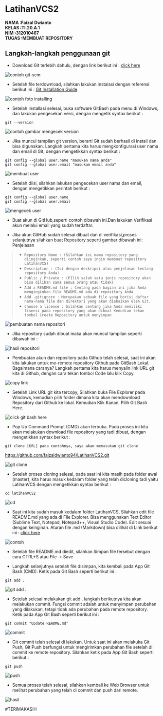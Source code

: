 # LatihanVCS2

**NAMA :Faizal Dwianto** <br>
**KELAS :TI.20.A.1** <br>
**NIM :312010467** <br>
**TUGAS :MEMBUAT REPOSITORY** <br>

## Langkah-langkah penggunaan git

* Download Git terlebih dahulu, dengan link berikut ini : [click here](https://git-scm.com)

![contoh git-scm](ss4/GitScm.png)

* Setelah file terdownload, silahkan lakukan instalasi dengan referensi berikut ini : [Git Installation Guide](https://git-scm.com/book/en/v2/Getting-Started-Installing-Git)

![contoh foto installing](ss4/installing.png)

* Setelah installasi selesai, buka software GitBash pada menu di Windows, dan lakukan pengecekan versi, dengan mengetik syntax berikut : <br>

`git --version`

![contoh gambar mengecek version](ss4/version.png)


* Jika muncul tampilan git version, berarti Git sudah berhasil di install dan bisa digunakan. Langkah pertama kita harus mengkonfigurasi user nama dan email di Git, dengan mengetikkan syntax berikut : <br>

`git config --global user.name "masukan nama anda"` <br>
`git config --global user.email "masukan email anda"` <br>

![membuat user](ss4/user.png)


* Setelah diisi, silahkan lakukan pengecekan user nama dan email, dengan mengetikkan perintah berikut : <br>

`git config --global user.name` <br>
`git config --global user.email` <br>

![mengecek user](ss4/name.png)

* Buat akun di GitHub,seperti contoh dibawah ini.Dan lakukan Verifikasi akun melalui email yang sudah terdaftar.

* Jika akun GitHub sudah selesai dibuat dan di verifikasi,proses selanjutnya silahkan buat Repository seperti gambar dibawah ini: Penjelasan

> * `Repository Name : (Silahkan isi nama repository yang diinginkan, seperti contoh saya ingin membuat repository LatihanVCS)`
> * `Description : (Isi dengan deskripsi atau penjelasan tentang repository Anda)`
> * `Public / Private : (PIlih salah satu jenis repository akan bisa dilihan sama semua orang atau tidak)`
> * `Add a README.md file : Centang pada bagian ini jika Anda menginginkan file README.md ada di repository Anda`
> * `Add .gitignore : Merupakan sebuah file yang berisi daftar nama-nama file dan direktori yang akan diabaikan oleh Git.`
> * `Choose a license : Silahkan centang jika Anda memiliki lisensi pada repository yang akan dibuat Kemudian tekan tombol Create Repository untuk menyimpan`


![pembuatan nama repositori](ss4/buat.png)


* Jika repository sudah dibuat maka akan muncul tampilan seperti dibawah ini :


![hasil repositori](ss4/repositori.png)


* Pembuatan akun dan repository pada Github telah selesai, saat ini akan kita lakukan untuk me-remote repository Github pada GitBash Lokal. Bagaimana caranya? Langkah pertama kita harus menyalin link URL git kita di Github, dengan cara tekan tombol Code lalu klik Copy.


![copy link](ss4/code.png)


* Setelah Link URL git kita tercopy, Silahkan buka File Explorer pada Windows, kemudian pilih folder dimana kita akan mendownload Repository dari Github ke lokal. Kemudian Klik Kanan, Pilih Git Bash Here.


![click git bash here](ss4/GitBash.png)


* Pop Up Command Prompt (CMD) akan terbuka. Pada proses ini kita akan melakukan download file repository yang tadi dibuat, dengan mengetikkan syntax berikut : <br>

`git clone [URL] pada contohnya, saya akan memasukan git clone` <br>

https://github.com/faizaldwianto94/LatihanVCS2.git

![git clone](ss4/clone.png)

* Setelah proses cloning selesai, pada saat ini kita masih pada folder awal (master), kita harus masuk kedalam folder yang telah dicloning tadi yaitu LatihanVCS dengan mengetikkan syntax berikut :


`cd latihanVCS2`

![cd](ss4/cd.png)


* Saat ini kita sudah masuk kedalam folder LatihanVCS, Silahkan edit file README.md yang ada di File Explorer. Bisa menggunakan Text Editor (Sublime Text, Notepad, Notepad++, Visual Studio Code). Edit sesuai dengan keinginan. Aturan file .md (Markdown) bisa dilihat di Link berikut ini : [click here](https://guides.github.com/features/mastering-markdown/)


![contoh](ss4/ss.png)

* Setelah file README.md diedit, silahkan Simpan file tersebut dengan cara CTRL+S atau File -> Save

* Langkah selanjutnya setelah file disimpan, kita kembali pada App Git Bash (CMD). Ketik pada Git Bash seperti berikut ini : <br>


`git add .` <br>


![git add .](ss4/add.png)

* Setelah selesai melakukan git add . langkah berikutnya kita akan melakukan commit. Fungsi commit adalah untuk menyimpan perubahan yang dilakukan, tetapi tidak ada perubahan pada remote repository. Ketik pada App Git Bash seperti berikut ini : <br>

`git commit "Update README.md"` <br>


![commit](ss4/commit.png) <br>

* Git commit telah selesai di lakukan. Untuk saat ini akan melakuka Git Push, Git Push berfungsi untuk mengirimkan perubahan file setelah di commit ke remote repository. Silahkan ketik pada App Git Bash seperti berikut : <br>


`git push` <br>


![push](ss4/push.png) <br>

* Semua proses telah selesai, silahkan kembali ke Web Browser untuk melihat perubahan yang telah di commit dan push dari remote.



![hasil](ss4/sss.png)

#TERIMAKASIH
